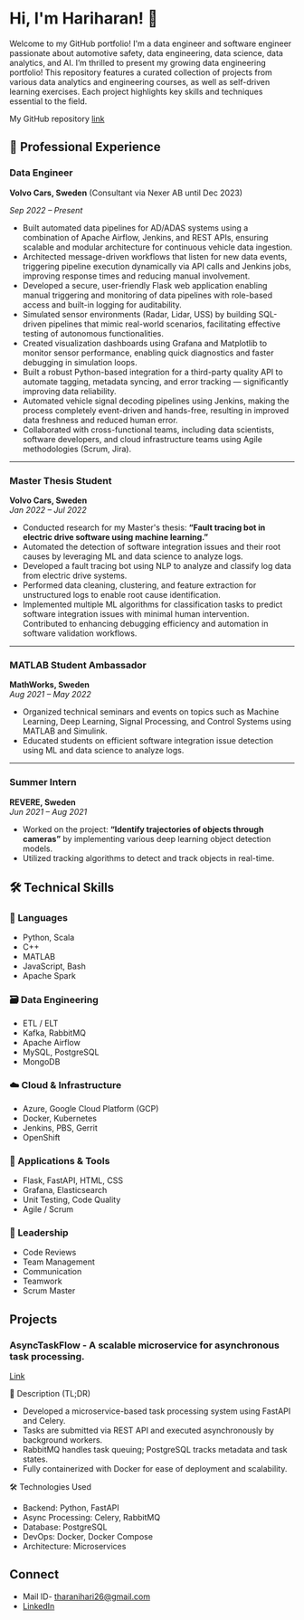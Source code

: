 # Hi, I'm Hariharan! 👋
Welcome to my GitHub portfolio! 
I'm a data engineer and software engineer passionate about automotive safety, data engineering, data science, data analytics, and AI. I’m thrilled to present my growing data engineering portfolio! This repository features a curated collection of projects from various data analytics and engineering courses, as well as self-driven learning exercises. Each project highlights key skills and techniques essential to the field.

My GitHub repository [link](https://github.com/hariharandata?tab=repositories)

## 💼 Professional Experience

### Data Engineer 
**Volvo Cars, Sweden** (Consultant via Nexer AB until Dec 2023)

*Sep 2022 – Present*
- Built automated data pipelines for AD/ADAS systems using a combination of Apache Airflow, Jenkins, and REST APIs, ensuring scalable and modular architecture for continuous vehicle data ingestion.
- Architected message-driven workflows that listen for new data events, triggering pipeline execution dynamically via API calls and Jenkins jobs, improving response times and reducing manual involvement.
- Developed a secure, user-friendly Flask web application enabling manual triggering and monitoring of data pipelines with role-based access and built-in logging for auditability.
- Simulated sensor environments (Radar, Lidar, USS) by building SQL-driven pipelines that mimic real-world scenarios, facilitating effective testing of autonomous functionalities.
- Created visualization dashboards using Grafana and Matplotlib to monitor sensor performance, enabling quick diagnostics and faster debugging in simulation loops.
- Built a robust Python-based integration for a third-party quality API to automate tagging, metadata syncing, and error tracking — significantly improving data reliability.
- Automated vehicle signal decoding pipelines using Jenkins, making the process completely event-driven and hands-free, resulting in improved data freshness and reduced human error.
- Collaborated with cross-functional teams, including data scientists, software developers, and cloud infrastructure teams using Agile methodologies (Scrum, Jira).


---

### Master Thesis Student  
**Volvo Cars, Sweden**  
*Jan 2022 – Jul 2022*  
- Conducted research for my Master's thesis: **“Fault tracing bot in electric drive software using machine learning.”**  
- Automated the detection of software integration issues and their root causes by leveraging ML and data science to analyze logs.
- Developed a fault tracing bot using NLP to analyze and classify log data from electric drive systems.
- Performed data cleaning, clustering, and feature extraction for unstructured logs to enable root cause identification.
- Implemented multiple ML algorithms for classification tasks to predict software integration issues with minimal human
intervention.
Contributed to enhancing debugging efficiency and automation in software validation workflows.
---

### MATLAB Student Ambassador  
**MathWorks, Sweden**  
*Aug 2021 – May 2022*  
- Organized technical seminars and events on topics such as Machine Learning, Deep Learning, Signal Processing, and Control Systems using MATLAB and Simulink.  
- Educated students on efficient software integration issue detection using ML and data science to analyze logs.  

---

### Summer Intern  
**REVERE, Sweden**  
*Jun 2021 – Aug 2021*  
- Worked on the project: **“Identify trajectories of objects through cameras”** by implementing various deep learning object detection models.  
- Utilized tracking algorithms to detect and track objects in real-time.  
## 🛠 Technical Skills

### 🚀 Languages
- Python, Scala
- C++
- MATLAB
- JavaScript, Bash
- Apache Spark

### 🗃️ Data Engineering
- ETL / ELT
- Kafka, RabbitMQ
- Apache Airflow
- MySQL, PostgreSQL
- MongoDB

### ☁️ Cloud & Infrastructure
- Azure, Google Cloud Platform (GCP)
- Docker, Kubernetes
- Jenkins, PBS, Gerrit
- OpenShift

### 🧰 Applications & Tools
- Flask, FastAPI, HTML, CSS
- Grafana, Elasticsearch
- Unit Testing, Code Quality
- Agile / Scrum

### 👥 Leadership
- Code Reviews
- Team Management
- Communication
- Teamwork
- Scrum Master


## Projects
### AsyncTaskFlow - A scalable microservice for asynchronous task processing.
[Link](https://github.com/hariharandata/message_queue)

🔹 Description (TL;DR)
- Developed a microservice-based task processing system using FastAPI and Celery.
- Tasks are submitted via REST API and executed asynchronously by background workers.
- RabbitMQ handles task queuing; PostgreSQL tracks metadata and task states.
- Fully containerized with Docker for ease of deployment and scalability.

🛠 Technologies Used
- Backend: Python, FastAPI
- Async Processing: Celery, RabbitMQ
- Database: PostgreSQL
- DevOps: Docker, Docker Compose
- Architecture: Microservices

## Connect
- Mail ID- tharanihari26@gmail.com
- [LinkedIn](https://www.linkedin.com/in/hariharan-gopinath-290a51169/)
